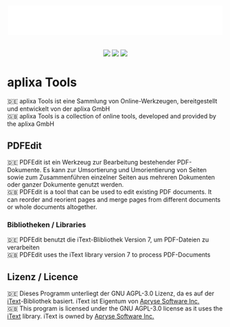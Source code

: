 ﻿<p align="center">
	<br>
	<br>
	<img width="500" src="./AplixaTools.PDFEdit/wwwroot/assets/logo.svg" />
	<br>
	<br>
</p>
<p align="center">
	<img src="https://badgen.net/github/release/BlackBirdTV/ObjectiveLearn/stable?color=#5760C2"> <!-- TODO: abändern -->
	<img src="https://badgen.net/github/commits/BlackBirdTV/ObjectiveLearn?color=#5760C2"> <!-- TODO: abändern -->
	<img src="https://badgen.net/github/issues/BlackBirdTV/ObjectiveLearn?color=#5760C2"> <!-- TODO: abändern -->
</p>

# aplixa Tools
:de: aplixa Tools ist eine Sammlung von Online-Werkzeugen, bereitgestellt und entwickelt von der aplixa GmbH
<br>
:gb: aplixa Tools is a collection of online tools, developed and provided by the aplixa GmbH

## PDFEdit
:de: PDFEdit ist ein Werkzeug zur Bearbeitung bestehender PDF-Dokumente. Es kann zur Umsortierung und Umorientierung von Seiten sowie zum Zusammenführen einzelner Seiten aus mehreren Dokumenten oder ganzer Dokumente genutzt werden.
<br>
:gb: PDFEdit is a tool that can be used to edit existing PDF documents. It can reorder and reorient pages and merge pages from different documents or whole documents altogether.

### Bibliotheken / Libraries
:de: PDFEdit benutzt die iText-Blibliothek Version 7, um PDF-Dateien zu verarbeiten
<br>
:gb: PDFEdit uses the iText library version 7 to process PDF-Documents


## Lizenz / Licence
:de: Dieses Programm unterliegt der GNU AGPL-3.0 Lizenz, da es auf der [iText](https://itextpdf.com)-Bibliothek basiert. iText ist Eigentum von [Apryse Software Inc.](https://apryse.com)
<br>
:gb: This program is licensed under the GNU AGPL-3.0 license as it uses the [iText](https://itextpdf.com) library. iText is owned by [Apryse Software Inc.](https://apryse.com)

